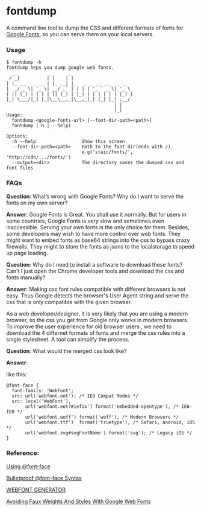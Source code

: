 fontdump
========

A command line tool to dump the CSS and different formats of fonts for [Google Fonts][1], so you can serve them on your local servers.

### Usage

    $ fontdump -h
    fontdump heps you dump google web fonts.
      __            _      _
     / _|          | |    | |
    | |_ ___  _ __ | |_ __| |_   _ _ __ ___  _ __
    |  _/ _ \| '_ \| __/ _` | | | | '_ ` _ \| '_ \
    | || (_) | | | | || (_| | |_| | | | | | | |_) |
    |_| \___/|_| |_|\__\__,_|\__,_|_| |_| |_| .__/
                                            | |
                                            |_|
    Usage:
      fontdump <google-fonts-url> [--font-dir-path=<path>]
      fontdump (-h | --help)

    Options:
      -h --help                 Show this screen.
      --font-dir-path=<path>    Path to the font dir(ends with /).
                                e.g('staic/fonts/', 'http://cdn/.../fonts/')
      --output=<dir>            The directory saves the dumped css and font files


### FAQs

**Question**: 
What’s wrong with Google Fonts? Why do I want to serve the fonts on my own server? 

**Answer**: 
Google Fonts is Great. You shall use it normally. But for users in some countries, Google Fonts is very slow and sometimes even inaccessible. Serving your own fonts is the only choice for them. Besides, some developers may wish to have more control over web fonts. They might want to embed fonts as base64 strings into the css to bypass crazy  firewalls. They might to store the fonts as jsons to the localstorage to speed up page loading.


**Question**: 
Why do I need to install a software to download these fonts? Can't I just open the Chrome developer tools and download the css and fonts manually?

**Answer**:
Making css font rules compatible with different browsers is not easy. Thus Google detects the browser's User Agent string and serve the css that is only compatible with the given browser. 

As a web developer/designer, it is very likely that you are using a modern browser, so the css you get from Google only works in modern browsers. To improve the user experience for old browser users , we need to download the 4 differnet formats of fonts and merge the css rules into a single stylesheet. A tool can simplify the process.


**Question**:
What would the merged css look like?

**Answer**:

like this:

    @font-face {
      font-family: 'WebFont';
      src: url('webfont.eot'); /* IE9 Compat Modes */
      src: local('WebFont'),
           url('webfont.eot?#iefix') format('embedded-opentype'), /* IE6-IE8 */
           url('webfont.woff') format('woff'), /* Modern Browsers */
           url('webfont.ttf')  format('truetype'), /* Safari, Android, iOS */
           url('webfont.svg#svgFontName') format('svg'); /* Legacy iOS */
    }

### Reference:

[Using @font-face][2]

[Bulletproof @font-face Syntax][3]

[WEBFONT GENERATOR][4]

[Avoiding Faux Weights And Styles With Google Web Fonts][5]


  [1]: https://www.google.com/fonts
  [2]: http://css-tricks.com/snippets/css/using-font-face/
  [3]: http://www.paulirish.com/2009/bulletproof-font-face-implementation-syntax/
  [4]: http://www.fontsquirrel.com/tools/webfont-generator
  [5]: http://www.smashingmagazine.com/2012/07/11/avoiding-faux-weights-styles-google-web-fonts/